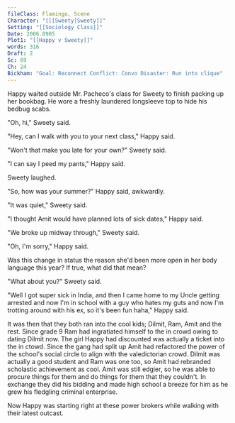 ```yaml
---
fileClass: Flamingo, Scene
Character: "[[[Sweety|Sweety]]"
Setting: "[[Sociology Class]]"
Date: 2006.0905
Plot1: "[[Happy v Sweety]]"
words: 316
Draft: 2
Sc: 69
Ch: 24
Bickham: "Goal: Reconnect Conflict: Convo Disaster: Run into clique"
---
```

Happy waited outside Mr. Pacheco's class for Sweety to finish packing up her bookbag. He wore a freshly laundered longsleeve top to hide his bedbug scabs.

"Oh, hi," Sweety said.

"Hey, can I walk with you to your next class," Happy said.

"Won't that make you late for your own?" Sweety said.

"I can say I peed my pants," Happy said.

Sweety laughed.

"So, how was your summer?" Happy said, awkwardly.

"It was quiet," Sweety said.

"I thought Amit would have planned lots of sick dates," Happy said.

"We broke up midway through," Sweety said.

"Oh, I'm sorry," Happy said.

Was this change in status the reason she'd been more open in her body language this year? If true, what did that mean?

"What about you?" Sweety said.

"Well I got super sick in India, and then I came home to my Uncle getting arrested and now I'm in school with a guy who hates my guts and now I'm trotting around with his ex, so it's been fun haha," Happy said.

It was then that they both ran into the cool kids; Dilmit, Ram, Amit and the rest. Since grade 9 Ram had ingratiated himself to the in crowd owing to dating Dilmit now. The girl Happy had discounted was actually a ticket into the in ctowd. Since the gang had split up Amit had refactored the power of the school's social circle to align with the valedictorian crowd. Dilmit was actually a good student and Ram was one too, so Amit had rebranded scholastic achievement as cool. Amit was still edgier, so he was able to procure things for them and do things for them that they couldn't. In exchange they did his bidding and made high school a breeze for him as he grew his fledgling criminal enterprise. 

Now Happy was starting right at these power brokers while walking with their latest outcast.